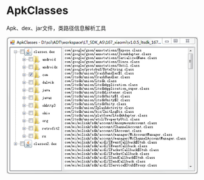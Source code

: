 ﻿# ApkClasses

Apk、dex、jar文件，类路径信息解析工具

![输入图片说明](https://raw.githubusercontent.com/scimence/ApkClasses/master/files/ApkClassesNote.png "在这里输入图片标题")